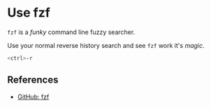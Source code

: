 # Use fzf

`fzf` is a _funky_ command line fuzzy searcher.

Use your normal reverse history search and see `fzf` work it's _magic_.

```bash
<ctrl>-r
```

## References

- [GitHub: fzf](https://github.com/junegunn/fzf)
